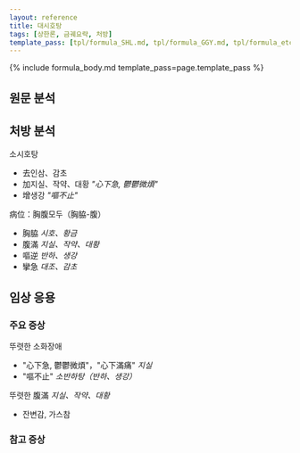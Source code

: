 ```yaml
---
layout: reference
title: 대시호탕
tags: [상한론, 금궤요략, 처방]
template_pass: [tpl/formula_SHL.md, tpl/formula_GGY.md, tpl/formula_etc.md]
---
```



{% include formula_body.md template_pass=page.template_pass %}


## 원문 분석


## 처방 분석

소시호탕
* 去인삼、감초
* 加지실、작약、대황 _"心下急, 鬱鬱微煩"_
* 增생강 _"嘔不止"_

病位：胸腹모두（胸脇-腹）
* 胸脇 _시호、황금_
* 腹滿 _지실、작약、대황_
* 嘔逆 _반하、생강_
* 攣急 _대조、감초_


## 임상 응용

### 주요 증상

뚜렷한 소화장애
* "心下急, 鬱鬱微煩"，"心下滿痛" _지실_
* "嘔不止" _소반하탕（반하、생강）_

뚜렷한 腹滿 _지실、작약、대황_
* 잔변감, 가스참


### 참고 증상

